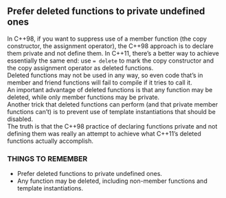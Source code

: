 ## Prefer deleted functions to private undefined ones
In C++98, if you want to suppress use of a member function (the copy constructor, the assignment operator), the C++98 approach is to declare them private and not define them. In C++11, there’s a better way to achieve essentially the same end: use `= delete` to mark the copy constructor and the copy assignment operator as deleted functions.   
Deleted functions may not be used in any way, so even code that’s in member and friend functions will fail to compile if it tries to call it.   
An important advantage of deleted functions is that any function may be deleted, while only member functions may be private.    
Another trick that deleted functions can perform (and that private member functions can’t) is to prevent use of template instantiations that should be disabled.    
The truth is that the C++98 practice of declaring functions private and not defining them was really an attempt to achieve what C++11’s deleted functions actually accomplish.
### THINGS TO REMEMBER
* Prefer deleted functions to private undefined ones.
* Any function may be deleted, including non-member functions and template instantiations.